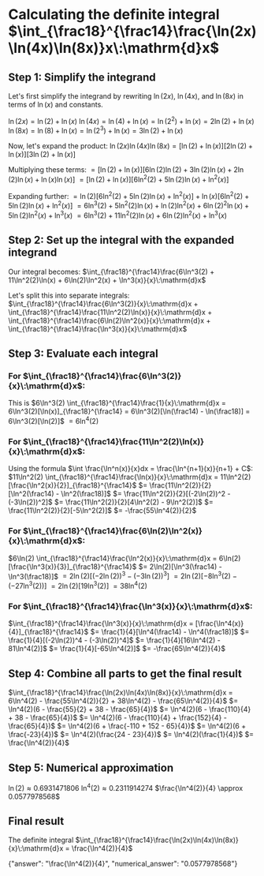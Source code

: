 # Calculating the definite integral $\int_{\frac18}^{\frac14}\frac{\ln(2x)\ln(4x)\ln(8x)}x\:\mathrm{d}x$

## Step 1: Simplify the integrand

Let's first simplify the integrand by rewriting $\ln(2x)$, $\ln(4x)$, and $\ln(8x)$ in terms of $\ln(x)$ and constants.

$\ln(2x) = \ln(2) + \ln(x)$
$\ln(4x) = \ln(4) + \ln(x) = \ln(2^2) + \ln(x) = 2\ln(2) + \ln(x)$
$\ln(8x) = \ln(8) + \ln(x) = \ln(2^3) + \ln(x) = 3\ln(2) + \ln(x)$

Now, let's expand the product:
$\ln(2x)\ln(4x)\ln(8x) = [\ln(2) + \ln(x)][2\ln(2) + \ln(x)][3\ln(2) + \ln(x)]$

Multiplying these terms:
$= [\ln(2) + \ln(x)][6\ln(2)\ln(2) + 3\ln(2)\ln(x) + 2\ln(2)\ln(x) + \ln(x)\ln(x)]$
$= [\ln(2) + \ln(x)][6\ln^2(2) + 5\ln(2)\ln(x) + \ln^2(x)]$

Expanding further:
$= \ln(2)[6\ln^2(2) + 5\ln(2)\ln(x) + \ln^2(x)] + \ln(x)[6\ln^2(2) + 5\ln(2)\ln(x) + \ln^2(x)]$
$= 6\ln^3(2) + 5\ln^2(2)\ln(x) + \ln(2)\ln^2(x) + 6\ln(2)^2\ln(x) + 5\ln(2)\ln^2(x) + \ln^3(x)$
$= 6\ln^3(2) + 11\ln^2(2)\ln(x) + 6\ln(2)\ln^2(x) + \ln^3(x)$

## Step 2: Set up the integral with the expanded integrand

Our integral becomes:
$\int_{\frac18}^{\frac14}\frac{6\ln^3(2) + 11\ln^2(2)\ln(x) + 6\ln(2)\ln^2(x) + \ln^3(x)}{x}\:\mathrm{d}x$

Let's split this into separate integrals:
$\int_{\frac18}^{\frac14}\frac{6\ln^3(2)}{x}\:\mathrm{d}x + \int_{\frac18}^{\frac14}\frac{11\ln^2(2)\ln(x)}{x}\:\mathrm{d}x + \int_{\frac18}^{\frac14}\frac{6\ln(2)\ln^2(x)}{x}\:\mathrm{d}x + \int_{\frac18}^{\frac14}\frac{\ln^3(x)}{x}\:\mathrm{d}x$

## Step 3: Evaluate each integral

### For $\int_{\frac18}^{\frac14}\frac{6\ln^3(2)}{x}\:\mathrm{d}x$:
This is $6\ln^3(2) \int_{\frac18}^{\frac14}\frac{1}{x}\:\mathrm{d}x = 6\ln^3(2)[\ln(x)]_{\frac18}^{\frac14} = 6\ln^3(2)[\ln(\frac14) - \ln(\frac18)] = 6\ln^3(2)[\ln(2)]$
$= 6\ln^4(2)$

### For $\int_{\frac18}^{\frac14}\frac{11\ln^2(2)\ln(x)}{x}\:\mathrm{d}x$:
Using the formula $\int \frac{\ln^n(x)}{x}dx = \frac{\ln^{n+1}(x)}{n+1} + C$:
$11\ln^2(2) \int_{\frac18}^{\frac14}\frac{\ln(x)}{x}\:\mathrm{d}x = 11\ln^2(2)[\frac{\ln^2(x)}{2}]_{\frac18}^{\frac14}$
$= \frac{11\ln^2(2)}{2}[\ln^2(\frac14) - \ln^2(\frac18)]$
$= \frac{11\ln^2(2)}{2}[(-2\ln(2))^2 - (-3\ln(2))^2]$
$= \frac{11\ln^2(2)}{2}[4\ln^2(2) - 9\ln^2(2)]$
$= \frac{11\ln^2(2)}{2}[-5\ln^2(2)]$
$= -\frac{55\ln^4(2)}{2}$

### For $\int_{\frac18}^{\frac14}\frac{6\ln(2)\ln^2(x)}{x}\:\mathrm{d}x$:
$6\ln(2) \int_{\frac18}^{\frac14}\frac{\ln^2(x)}{x}\:\mathrm{d}x = 6\ln(2)[\frac{\ln^3(x)}{3}]_{\frac18}^{\frac14}$
$= 2\ln(2)[\ln^3(\frac14) - \ln^3(\frac18)]$
$= 2\ln(2)[(-2\ln(2))^3 - (-3\ln(2))^3]$
$= 2\ln(2)[-8\ln^3(2) - (-27\ln^3(2))]$
$= 2\ln(2)[19\ln^3(2)]$
$= 38\ln^4(2)$

### For $\int_{\frac18}^{\frac14}\frac{\ln^3(x)}{x}\:\mathrm{d}x$:
$\int_{\frac18}^{\frac14}\frac{\ln^3(x)}{x}\:\mathrm{d}x = [\frac{\ln^4(x)}{4}]_{\frac18}^{\frac14}$
$= \frac{1}{4}[\ln^4(\frac14) - \ln^4(\frac18)]$
$= \frac{1}{4}[(-2\ln(2))^4 - (-3\ln(2))^4]$
$= \frac{1}{4}[16\ln^4(2) - 81\ln^4(2)]$
$= \frac{1}{4}[-65\ln^4(2)]$
$= -\frac{65\ln^4(2)}{4}$

## Step 4: Combine all parts to get the final result

$\int_{\frac18}^{\frac14}\frac{\ln(2x)\ln(4x)\ln(8x)}{x}\:\mathrm{d}x = 6\ln^4(2) - \frac{55\ln^4(2)}{2} + 38\ln^4(2) - \frac{65\ln^4(2)}{4}$
$= \ln^4(2)(6 - \frac{55}{2} + 38 - \frac{65}{4})$
$= \ln^4(2)(6 - \frac{110}{4} + 38 - \frac{65}{4})$
$= \ln^4(2)(6 - \frac{110}{4} + \frac{152}{4} - \frac{65}{4})$
$= \ln^4(2)(6 + \frac{-110 + 152 - 65}{4})$
$= \ln^4(2)(6 + \frac{-23}{4})$
$= \ln^4(2)(\frac{24 - 23}{4})$
$= \ln^4(2)(\frac{1}{4})$
$= \frac{\ln^4(2)}{4}$

## Step 5: Numerical approximation

$\ln(2) \approx 0.6931471806$
$\ln^4(2) \approx 0.2311914274$
$\frac{\ln^4(2)}{4} \approx 0.0577978568$

## Final result

The definite integral $\int_{\frac18}^{\frac14}\frac{\ln(2x)\ln(4x)\ln(8x)}{x}\:\mathrm{d}x = \frac{\ln^4(2)}{4}$

{"answer": "\\frac{\\ln^4(2)}{4}", "numerical_answer": "0.0577978568"}